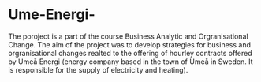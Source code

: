 # Ume-Energi-
The poroject is a part of the course Business Analytic and Orgranisational Change.
The aim of the project was to develop strategies for business and orgranisational changes realted to the offering of hourley contracts offered by Umeå Energi (energy company based in the town of Umeå in Sweden. It is responsible for the supply of electricity and heating). 
